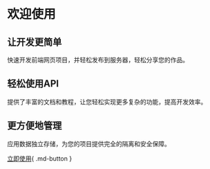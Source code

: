 # 欢迎使用

## 让开发更简单

快速开发前端网页项目，并轻松发布到服务器，轻松分享您的作品。

## 轻松使用API

提供了丰富的文档和教程，让您轻松实现更多复杂的功能，提高开发效率。

## 更方便地管理

应用数据独立存储，为您的项目提供完全的隔离和安全保障。

[立即使用](https://www.oauthapp.com/tenant/start){ .md-button }
